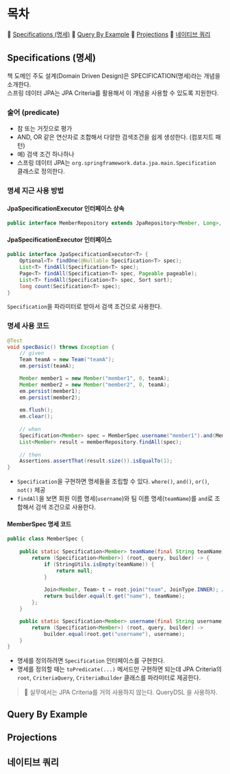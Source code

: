 # 목차
🎀 [Specifications (명세)](#specifications-명세)
🎀 [Query By Example](#query-by-example)
🎀 [Projections](#projections)
🎀 [네이티브 쿼리](#네이티브-쿼리)

## Specifications (명세)
책 도메인 주도 설계(Domain  Driven Design)은 SPECIFICATION(명세)라는 개념을 소개한다.  
스프링 데이터 JPA는 JPA Criteria를 활용해서 이 개념을 사용할 수 있도록 지원한다.

### 술어 (predicate)
- 참 또는 거짓으로 평가
- AND, OR 같은 연산자로 조합해서 다양한 검색조건을 쉽게 생성한다. (컴포지트 패턴)
- 예) 검색 조건 하나하나
- 스프링 데이터 JPA는 `org.springframework.data.jpa.main.Specification` 클래스로 정의한다.

### 명세 지근 사용 방법
#### JpaSpecificationExecutor 인터페이스 상속
```java
public interface MemberRepository extends JpaRepository<Member, Long>, JpaSpecificationExecutor<Member> { }
```

#### JpaSpecificationExecutor 인터페이스
```java
public interface JpaSpecificationExecutor<T> {
    Optional<T> findOne(@Nullable Specification<T> spec);
    List<T> findAll(Specification<T> spec);
    Page<T> findAll(Specification<T> spec, Pageable pageable);
    List<T> findAll(Specification<T> spec, Sort sort);
    long count(Secification<T> spec);
}
```

`Specification`을 파라미터로 받아서 검색 조건으로 사용한다.

### 명세 사용 코드
```java
@Test
void specBasic() throws Exception {
    // given
    Team teamA = new Team("teamA");
    em.persist(teamA);

    Member member1 = new Member("member1", 0, teamA);
    Member member2 = new Member("member2", 0, teamA);
    em.persist(member1);
    em.persist(member2);
    
    em.flush();
    em.clear();
    
    // when
    Specification<Member> spec = MemberSpec.username("member1").and(MemberSpec.teamName("teamA"));
    List<Member> result = memberRepository.findAll(spec);
    
    // then
    Assertions.assertThat(result.size()).isEqualTo(1);
}
```
- `Specification`을 구현하면 명세들을 조립할 수 있다. `where()`, `and()`, `or()`, `not()` 제공
- `findAll`을 보면 회원 이름 명세(`username`)와 팀 이름 명세(`teamName`)를 `and`로 조합해서 검색 조건으로 사용한다.

#### MemberSpec 명세 코드
```java
public class MemberSpec {
    
    public static Specification<Member> teamName(final String teamName) {
        return (Specification<Member>) (root, query, builder) -> {
            if (StringUtils.isEmpty(teamName)) {
                return null;
            }
            
            Join<Member, Team> t = root.join("team", JoinType.INNER); // 회원과 조인
            return builder.equal(t.get("name"), teamName);
        };
    }

    public static Specification<Member> username(final String username) {
        return (Specification<Member>) (root, query, builder) -> 
            builder.equal(root.get("username"), username);
    }
}
```
- 명세를 정의하려면 `Specification` 인터페이스를 구현한다.
- 명세를 정의할 때는 `toPredicate(...)` 메서드만 구현하면 되는데 JPA Criteria의 `root`, `CriteriaQuery`, `CriteriaBuilder` 클래스를 파라미터로 제공한다.

> 🚨 실무에서는 JPA Criteria를 거의 사용하지 않는다. QueryDSL 을 사용하자.

## Query By Example
## Projections
## 네이티브 쿼리